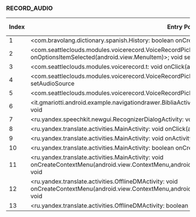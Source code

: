 ### RECORD_AUDIO
| Index | Entry Point & APIs | Screen shot | Resource id | Label |
| ------------- | ------------- | ------------- |-------------|-------------|
| 1 | <com.bravolang.dictionary.spanish.History: boolean onCreateOptionsMenu(android.view.Menu)>; void <init> | ![](D:\COSMOS\output\py\Play_win8\Books_Reference\com.bravolang.dictionary.spanish\com.bravolang.dictionary.spanish.History.png) |  | F |
| 2 | <com.seattleclouds.modules.voicerecord.VoiceRecordPickerActivity: boolean onOptionsItemSelected(android.view.MenuItem)>; void setAudioSource | ![](D:\COSMOS\output\py\Play_win8\Books_Reference\com.hogjdks.xidhspf\com.seattleclouds.modules.voicerecord.VoiceRecordPickerActivity.png) |  | T |
| 3 | <com.seattleclouds.modules.voicerecord.t: void onClick(android.view.View)>; void setAudioSource | ![](D:\COSMOS\output\py\Play_win8\Books_Reference\com.hogjdks.xidhspf\com.seattleclouds.modules.voicerecord.VoiceRecordPickerActivity.png) |  | T |
| 4 | <com.seattleclouds.modules.voicerecord.VoiceRecordPickerActivity: void onCreate(android.os.Bundle)>; void setAudioSource | ![](D:\COSMOS\output\py\Play_win8\Books_Reference\com.hogjdks.xidhspf\com.seattleclouds.modules.voicerecord.VoiceRecordPickerActivity.png) |  | T |
| 5 | <com.seattleclouds.modules.voicerecord.VoiceRecordPickerActivity: void onResume()>; void setAudioSource | ![](D:\COSMOS\output\py\Play_win8\Books_Reference\com.hogjdks.xidhspf\com.seattleclouds.modules.voicerecord.VoiceRecordPickerActivity.png) |  | T |
| 6 | <it.gmariotti.android.example.navigationdrawer.BibliaActivity: boolean onCreateOptionsMenu(android.view.Menu)>; void <init> | ![](D:\COSMOS\output\py\Play_win8\Books_Reference\com.teulys.bibliareinavalera1960\it.gmariotti.android.example.navigationdrawer.BibliaActivity.png) |  | |
| 7 | <ru.yandex.speechkit.newgui.RecognizerDialogActivity: void onBackPressed()>; void cancel | ![](D:\COSMOS\output\py\Play_win8\Books_Reference\ru.yandex.translate\ru.yandex.speechkit.newgui.RecognizerDialogActivity.png) |  | T |
| 8 | <ru.yandex.translate.activities.MainActivity: void onClick(android.view.View)>; void <init> | ![](D:\COSMOS\output\py\Play_win8\Books_Reference\ru.yandex.translate\ru.yandex.translate.activities.MainActivity.png) |  | |
| 9 | <ru.yandex.translate.activities.MainActivity: void onActivityResult(int,int,android.content.Intent)>; void <init> | ![](D:\COSMOS\output\py\Play_win8\Books_Reference\ru.yandex.translate\ru.yandex.translate.activities.MainActivity.png) |  | |
| 10 | <ru.yandex.translate.activities.MainActivity: boolean onCreateOptionsMenu(android.view.Menu)>; void <init> | ![](D:\COSMOS\output\py\Play_win8\Books_Reference\ru.yandex.translate\ru.yandex.translate.activities.MainActivity.png) |  | |
| 11 | <ru.yandex.translate.activities.MainActivity: void onCreateContextMenu(android.view.ContextMenu,android.view.View,android.view.ContextMenu$ContextMenuInfo)>; void <init> | ![](D:\COSMOS\output\py\Play_win8\Books_Reference\ru.yandex.translate\ru.yandex.translate.activities.MainActivity.png) |  | |
| 12 | <ru.yandex.translate.activities.OfflineDMActivity: void onCreateContextMenu(android.view.ContextMenu,android.view.View,android.view.ContextMenu$ContextMenuInfo)>; void <init> | ![](D:\COSMOS\output\py\Play_win8\Books_Reference\ru.yandex.translate\ru.yandex.translate.activities.OfflineDMActivity.png) |  | F |
| 13 | <ru.yandex.translate.activities.OfflineDMActivity: boolean onContextItemSelected(android.view.MenuItem)>; void <init> | ![](D:\COSMOS\output\py\Play_win8\Books_Reference\ru.yandex.translate\ru.yandex.translate.activities.OfflineDMActivity.png) |  | F |
